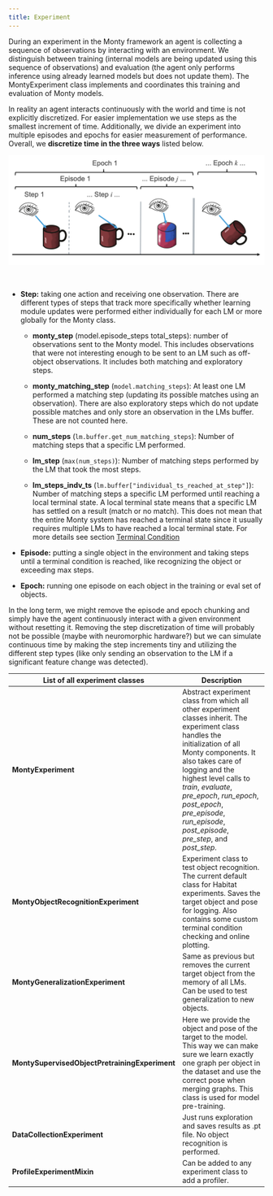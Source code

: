 ```yaml
---
title: Experiment
---
```

During an experiment in the Monty framework an agent is collecting a sequence of observations by interacting with an environment. We distinguish between training (internal models are being updated using this sequence of observations) and evaluation (the agent only performs inference using already learned models but does not update them). The MontyExperiment class implements and coordinates this training and evaluation of Monty models.

In reality an agent interacts continuously with the world and time is not explicitly discretized. For easier implementation we use steps as the smallest increment of time. Additionally, we divide an experiment into multiple episodes and epochs for easier measurement of performance. Overall, we **discretize time in the three ways** listed below.

![Three ways time is discretized in Monty is into steps (one movement and one observation), episodes (take as many steps as needed to reach the terminal condition of the environment such as recognizing an object or completing a task), and epoch (cycle through all objects/scenarios in the dataset once).](../figures/how-monty-works/step_episode_epoch.png)


<br />

- **Step:** taking one action and receiving one observation. There are different types of steps that track more specifically whether learning module updates were performed either individually for each LM or more globally for the Monty class.

  - **monty_step** (model.episode_steps total_steps): number of observations sent to the Monty model. This includes observations that were not interesting enough to be sent to an LM such as off-object observations. It includes both matching and exploratory steps.

  - **monty_matching_step** (`model.matching_steps`): At least one LM performed a matching step (updating its possible matches using an observation). There are also exploratory steps which do not update possible matches and only store an observation in the LMs buffer. These are not counted here.

  - **num_steps** (`lm.buffer.get_num_matching_steps`): Number of matching steps that a specific LM performed.

  - **lm_step** (`max(num_steps)`): Number of matching steps performed by the LM that took the most steps.

  - **lm_steps_indv_ts** (`lm.buffer["individual_ts_reached_at_step"]`): Number of matching steps a specific LM performed until reaching a local terminal state. A local terminal state means that a specific LM has settled on a result (match or no match). This does not mean that the entire Monty system has reached a terminal state since it usually requires multiple LMs to have reached a local terminal state. For more details see section [Terminal Condition](doc:evidence-based-learning-module#terminal-condition)

- **Episode:** putting a single object in the environment and taking steps until a terminal condition is reached, like recognizing the object or exceeding max steps.

- **Epoch:** running one episode on each object in the training or eval set of objects.

In the long term, we might remove the episode and epoch chunking and simply have the agent continuously interact with a given environment without resetting it. Removing the step discretization of time will probably not be possible (maybe with neuromorphic hardware?) but we can simulate continuous time by making the step increments tiny and utilizing the different step types (like only sending an observation to the LM if a significant feature change was detected).

| List of all experiment classes                 | Description                                                                                                                                                                                                                                                                                                                                              |
| ---------------------------------------------- | -------------------------------------------------------------------------------------------------------------------------------------------------------------------------------------------------------------------------------------------------------------------------------------------------------------------------------------------------------- |
| **MontyExperiment**                            | Abstract experiment class from which all other experiment classes inherit. The experiment class handles the initialization of all Monty components. It also takes care of logging and the highest level calls to _train_, _evaluate_, _pre_epoch_, _run_epoch_, _post_epoch_, _pre_episode_, _run_episode_, _post_episode_, _pre_step_, and _post_step_. |
| **MontyObjectRecognitionExperiment**           | Experiment class to test object recognition. The current default class for Habitat experiments. Saves the target object and pose for logging. Also contains some custom terminal condition checking and online plotting.                                                                                                                                 |
| **MontyGeneralizationExperiment**              | Same as previous but removes the current target object from the memory of all LMs. Can be used to test generalization to new objects.                                                                                                                                                                                                                    |
| **MontySupervisedObjectPretrainingExperiment** | Here we provide the object and pose of the target to the model. This way we can make sure we learn exactly one graph per object in the dataset and use the correct pose when merging graphs. This class is used for model pre-training.                                                                                                                  |
| **DataCollectionExperiment**                 | Just runs exploration and saves results as .pt file. No object recognition is performed.                                                                                                                                                                                                                                                                 |
| **ProfileExperimentMixin**                     | Can be added to any experiment class to add a profiler.                                                                                                                                                                                                                                                                                                  |